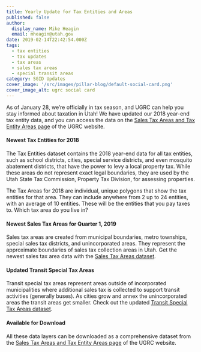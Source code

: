 ```yaml
---
title: Yearly Update for Tax Entities and Areas
published: false
author:
  display_name: Mike Heagin
  email: mheagin@utah.gov
date: 2019-02-14T22:42:54.000Z
tags:
  - tax entities
  - tax updates
  - tax areas
  - sales tax areas
  - special transit areas
category: SGID Updates
cover_image: '/src/images/pillar-blog/default-social-card.png'
cover_image_alt: ugrc social card
---
```


As of January 28, we’re officially in tax season, and UGRC can help you stay informed about taxation in Utah! We have updated our 2018 year-end tax entity data, and you can access the data on the [Sales Tax Areas and Tax Entity Areas page](/products/sgid/taxing-areas) of the UGRC website.

#### Newest Tax Entities for 2018

The Tax Entities dataset contains the 2018 year-end data for all tax entities, such as school districts, cities, special service districts, and even mosquito abatement districts, that have the power to levy a local property tax. While these areas do not represent exact legal boundaries, they are used by the Utah State Tax Commission, Property Tax Division, for assessing properties.

The Tax Areas for 2018 are individual, unique polygons that show the tax entities for that area. They can include anywhere from 2 up to 24 entities, with an average of 10 entities. These will be the entities that you pay taxes to. Which tax area do you live in?

#### Newest Sales Tax Areas for Quarter 1, 2019

Sales tax areas are created from municipal boundaries, metro townships, special sales tax districts, and unincorporated areas. They represent the approximate boundaries of sales tax collection areas in Utah. Get the newest sales tax area data with the [Sales Tax Areas dataset](https://opendata.gis.utah.gov/datasets/utah-sales-tax-zones).

#### Updated Transit Special Tax Areas

Transit special tax areas represent areas outside of incorporated municipalities where additional sales tax is collected to support transit activities (generally buses). As cities grow and annex the unincorporated areas the transit areas get smaller. Check out the updated [Transit Special Tax Areas dataset](https://opendata.gis.utah.gov/datasets/utah-transit-special-tax-areas).

#### Available for Download

All these data layers can be downloaded as a comprehensive dataset from the [Sales Tax Areas and Tax Entity Areas page](/products/sgid/taxing-areas) of the UGRC website.
